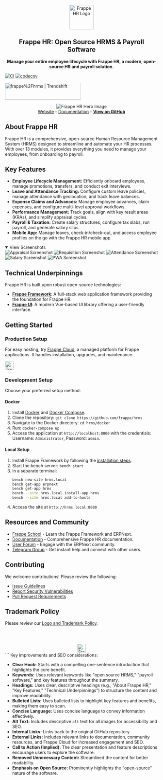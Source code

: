<div align="center">
    <a href="https://frappe.io/hr">
        <img src=".github/frappe-hr-logo.png" height="80px" width="80px" alt="Frappe HR Logo">
    </a>
    <h2>Frappe HR: Open Source HRMS & Payroll Software</h2>
    <p>
        <b>Manage your entire employee lifecycle with Frappe HR, a modern, open-source HR and payroll solution.</b>
    </p>
</div>

[![CI](https://github.com/frappe/hrms/actions/workflows/ci.yml/badge.svg?branch=develop)](https://github.com/frappe/hrms/actions/workflows/ci.yml)
[![codecov](https://codecov.io/gh/frappe/hrms/branch/develop/graph/badge.svg?token=0TwvyUg3I5)](https://codecov.io/gh/frappe/hrms)

<a href="https://trendshift.io/repositories/10972" target="_blank"><img src="https://trendshift.io/api/badge/repositories/10972" alt="frappe%2Fhrms | Trendshift" style="width: 250px; height: 55px;" width="250" height="55"/></a>

<div align="center">
    <img src=".github/hrms-hero.png" alt="Frappe HR Hero Image"/>
</div>

<div align="center">
    <a href="https://frappe.io/hr">Website</a>
    -
    <a href="https://docs.frappe.io/hr/introduction">Documentation</a>
    -
    <a href="https://github.com/frappe/hrms"><b>View on GitHub</b></a>
</div>

## About Frappe HR

Frappe HR is a comprehensive, open-source Human Resource Management System (HRMS) designed to streamline and automate your HR processes.  With over 13 modules, it provides everything you need to manage your employees, from onboarding to payroll.

## Key Features

*   **Employee Lifecycle Management:**  Efficiently onboard employees, manage promotions, transfers, and conduct exit interviews.
*   **Leave and Attendance Tracking:** Configure custom leave policies, manage attendance with geolocation, and track leave balances.
*   **Expense Claims and Advances:** Manage employee advances, claim expenses, and configure multi-level approval workflows.
*   **Performance Management:** Track goals, align with key result areas (KRAs), and simplify appraisal cycles.
*   **Payroll & Taxation:** Create salary structures, configure tax slabs, run payroll, and generate salary slips.
*   **Mobile App:**  Manage leaves, check-in/check-out, and access employee profiles on the go with the Frappe HR mobile app.

<details open>
    <summary>View Screenshots</summary>
    <img src=".github/hrms-appraisal.png" alt="Appraisal Screenshot"/>
    <img src=".github/hrms-requisition.png" alt="Requisition Screenshot"/>
    <img src=".github/hrms-attendance.png" alt="Attendance Screenshot"/>
    <img src=".github/hrms-salary.png" alt="Salary Screenshot"/>
    <img src=".github/hrms-pwa.png" alt="PWA Screenshot"/>
</details>

## Technical Underpinnings

Frappe HR is built upon robust open-source technologies:

*   [**Frappe Framework**](https://github.com/frappe/frappe): A full-stack web application framework providing the foundation for Frappe HR.
*   [**Frappe UI**](https://github.com/frappe/frappe-ui):  A modern Vue-based UI library offering a user-friendly interface.

## Getting Started

### Production Setup

For easy hosting, try [Frappe Cloud](https://frappecloud.com), a managed platform for Frappe applications.  It handles installation, upgrades, and maintenance.

<div>
    <a href="https://frappecloud.com/hrms/signup" target="_blank">
        <picture>
            <source media="(prefers-color-scheme: dark)" srcset="https://frappe.io/files/try-on-fc-white.png">
            <img src="https://frappe.io/files/try-on-fc-black.png" alt="Try on Frappe Cloud" height="28" />
        </picture>
    </a>
</div>

### Development Setup

Choose your preferred setup method:

#### Docker

1.  Install [Docker](https://docs.docker.com/) and [Docker Compose](https://docs.docker.com/compose/).
2.  Clone the repository: `git clone https://github.com/frappe/hrms`
3.  Navigate to the Docker directory: `cd hrms/docker`
4.  Run: `docker-compose up`
5.  Access the application at `http://localhost:8000` with the credentials:  Username: `Administrator`, Password: `admin`.

#### Local Setup

1.  Install Frappe Framework by following the [installation steps](https://frappeframework.com/docs/user/en/installation).
2.  Start the bench server: `bench start`
3.  In a separate terminal:
    ```bash
    bench new-site hrms.local
    bench get-app erpnext
    bench get-app hrms
    bench --site hrms.local install-app hrms
    bench --site hrms.local add-to-hosts
    ```
4.  Access the site at `http://hrms.local:8080`

## Resources and Community

*   [Frappe School](https://frappe.school) - Learn the Frappe Framework and ERPNext.
*   [Documentation](https://docs.frappe.io/hr) - Comprehensive Frappe HR documentation.
*   [User Forum](https://discuss.erpnext.com/) - Engage with the ERPNext community.
*   [Telegram Group](https://t.me/frappehr) - Get instant help and connect with other users.

## Contributing

We welcome contributions!  Please review the following:

*   [Issue Guidelines](https://github.com/frappe/erpnext/wiki/Issue-Guidelines)
*   [Report Security Vulnerabilities](https://erpnext.com/security)
*   [Pull Request Requirements](https://github.com/frappe/erpnext/wiki/Contribution-Guidelines)

## Trademark Policy

Please review our [Logo and Trademark Policy](TRADEMARK_POLICY.md).

<br />
<br />
<div align="center" style="padding-top: 0.75rem;">
    <a href="https://frappe.io" target="_blank">
        <picture>
            <source media="(prefers-color-scheme: dark)" srcset="https://frappe.io/files/Frappe-white.png">
            <img src="https://frappe.io/files/Frappe-black.png" alt="Frappe Technologies" height="28"/>
        </picture>
    </a>
</div>
```
Key improvements and SEO considerations:

*   **Clear Hook:** Starts with a compelling one-sentence introduction that highlights the core benefit.
*   **Keywords:** Uses relevant keywords like "open source HRMS," "payroll software," and key features throughout the summary.
*   **Headings:**  Uses clear, descriptive headings (e.g., "About Frappe HR," "Key Features," "Technical Underpinnings") to structure the content and improve readability.
*   **Bulleted Lists:**  Uses bulleted lists to highlight key features and benefits, making them easy to scan.
*   **Concise Language:**  Uses concise language to convey information effectively.
*   **Alt Text:** Includes descriptive `alt` text for all images for accessibility and SEO.
*   **Internal Links:** Links back to the original GitHub repository.
*   **External Links:** Includes relevant links to documentation, community resources, and Frappe Cloud for increased engagement and SEO.
*   **Call to Action (Implied):** The clear presentation and feature descriptions encourage users to explore the software.
*   **Removed Unnecessary Content:** Streamlined the content for better readability.
*   **Emphasis on Open Source:** Prominently highlights the "open-source" nature of the software.